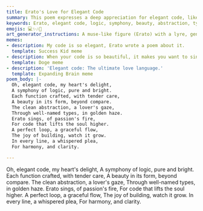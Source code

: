 ```yaml
---
title: Erato's Love for Elegant Code
summary: This poem expresses a deep appreciation for elegant code, likening it to a symphony of logic and a work of art. It celebrates clean abstractions, well-named types, and the harmonious flow that brings joy to building and clarity to understanding.
keywords: Erato, elegant code, logic, symphony, beauty, abstraction, types, harmony, clarity, building, joy, passion
emojis: 💻✨🎶💖
art_generator_instructions: A muse-like figure (Erato) with a lyre, gently caressing glowing lines of elegant code that form a harmonious, flowing symphony. The code lines are clean, well-structured, and radiate a soft, golden light. Abstract representations of "clean abstraction" and "well-named types" are subtly integrated into the scene. The overall feeling should be one of profound appreciation, artistic beauty, and the joy of creating something truly elegant.
memes:
- description: My code is so elegant, Erato wrote a poem about it.
  template: Success Kid meme
- description: When your code is so beautiful, it makes you want to sing.
  template: Doge meme
- description: 'Elegant code: The ultimate love language.'
  template: Expanding Brain meme
poem_body: |-
  Oh, elegant code, my heart's delight,
  A symphony of logic, pure and bright.
  Each function crafted, with tender care,
  A beauty in its form, beyond compare.
  The clean abstraction, a lover's gaze,
  Through well-named types, in golden haze.
  Erato sings, of passion's fire,
  For code that lifts the soul higher.
  A perfect loop, a graceful flow,
  The joy of building, watch it grow.
  In every line, a whispered plea,
  For harmony, and clarity.

---
```

Oh, elegant code, my heart's delight,
A symphony of logic, pure and bright.
Each function crafted, with tender care,
A beauty in its form, beyond compare.
The clean abstraction, a lover's gaze,
Through well-named types, in golden haze.
Erato sings, of passion's fire,
For code that lifts the soul higher.
A perfect loop, a graceful flow,
The joy of building, watch it grow.
In every line, a whispered plea,
For harmony, and clarity.